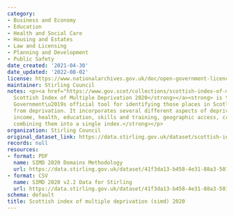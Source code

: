 ```yaml
---
category:
- Business and Economy
- Education
- Health and Social Care
- Housing and Estates
- Law and Licensing
- Planning and Development
- Public Safety
date_created: '2021-04-30'
date_updated: '2022-08-02'
license: https://www.nationalarchives.gov.uk/doc/open-government-licence/version/3/
maintainer: Stirling Council
notes: <p><a href="https://www.gov.scot/collections/scottish-index-of-multiple-deprivation-2020/"><strong>The
  Scottish Index of Multiple Deprivation 2020</strong></a><strong> is the Scottish
  Government\u2019s official tool for identifying those places in Scotland suffering
  from deprivation. It incorporates several different aspects of deprivation (employment,
  income, health, education, skills and training, geographic access, crime and housing),
  combining them into a single index.</strong></p>
organization: Stirling Council
original_dataset_link: https://data.stirling.gov.uk/dataset/scottish-index-of-multiple-deprivation-simd-2020
records: null
resources:
- format: PDF
  name: SIMD 2020 Domains Methodology
  url: https://data.stirling.gov.uk/dataset/41f3da13-b458-4e31-88a3-501bc684ee61/resource/1d9627a9-c7d2-48a6-a67e-e9a66b581716/download/simd-2020-domains-methodology.pdf
- format: CSV
  name: SIMD 2020 v2.2 Data for Stirling
  url: https://data.stirling.gov.uk/dataset/41f3da13-b458-4e31-88a3-501bc684ee61/resource/f845c639-73ba-4809-ae65-2f12f8186659/download/20210805-simd-2020-v2.2-data-for-stirling.csv
schema: default
title: Scottish index of multiple deprivation (simd) 2020
---
```

